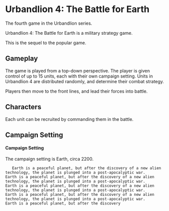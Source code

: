 # Urbandlion 4: The Battle for Earth

The fourth game in the Urbandlion series.  
  
Urbandlion 4: The Battle for Earth is a military strategy game.  
  
This is the sequel to the popular game.  
  
  

## Gameplay   

The game is played from a top-down perspective. The player is given control of up to 15 units, each with their own campaign setting. Units in Urbandlion 4 are distributed randomly, and determine their combat strategy.    
  
  
Players then move to the front lines, and lead their forces into battle.     
    

## Characters   

Each unit can be recruited by commanding them in the battle.       
  

## Campaign Setting                             
  
  

#### Campaign Setting

The campaign setting is Earth, circa 2200.                        
  
       Earth is a peaceful planet, but after the discovery of a new alien technology, the planet is plunged into a post-apocalyptic war.                       Earth is a peaceful planet, but after the discovery of a new alien technology, the planet is plunged into a post-apocalyptic war.                          Earth is a peaceful planet, but after the discovery of a new alien technology, the planet is plunged into a post-apocalyptic war.                             Earth is a peaceful planet, but after the discovery of a new alien technology, the planet is plunged into a post-apocalyptic war.                      Earth is a peaceful planet, but after the discovery